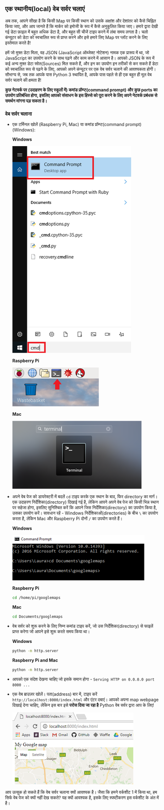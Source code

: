 ## एक स्थानीय(local) वेब सर्वर चलाएं

अब तक, आपने सीखा है कि किसी Map पर किसी स्थान को उसके अक्षांश और देशांतर को कैसे चिह्नित किया जाए, और आप जानते हैं कि मार्कर को इमोजी के रूप में कैसे अनुकूलित किया जाए। हमारे द्वारा देखी गई डेटा फ़ाइल में बहुत अधिक डेटा है, और बहुत सी चीजें टाइप करने में लंबा समय लगता है। चलो कंप्यूटर को डेटा को स्वचालित रूप से प्राप्त करने और इसे हमारे लिए Map पर प्लॉट करने के लिए इस्तेमाल करते है!

हमें जो मुफ्त डेटा मिला, वह JSON (JavaScript ऑब्जेक्ट नोटेशन) नामक एक प्रारूप में था, जो JavaScript का उपयोग करने के साथ पढ़ने और काम करने में आसान है। आपको JSON के रूप में कई अन्य मुफ्त डेटा स्रोत(Sources) मिल सकते हैं, और इन का उपयोग इन तरीकों से कर सकते हैं डेटा को स्वचालित रूप से पढ़ने के लिए, आपको अपने कंप्यूटर पर एक वेब सर्वर चलाने की आवश्यकता होगी। सौभाग्य से, जब तक आपके पास Python 3 स्थापित है, आपके पास पहले से ही एक बहुत ही मूल वेब सर्वर चलाने की क्षमता है!

**कुछ नेटवर्क पर (उदाहरण के लिए स्कूलों में) कमांड प्रॉम्प्ट(command prompt) और कुछ ports का उपयोग प्रतिबंधित होगा, इसलिए आपको संसाधन के इस हिस्से को पूरा करने के लिए अपने नेटवर्क प्रबंधक से समर्थन मांगना पड़ सकता है।**

### वेब सर्वर चलाना

- एक टर्मिनल खोलें (Raspberry Pi, Mac) या कमांड प्रॉम्प्ट(command prompt) (Windows):

    **Windows**

    ![Command prompt खोलें](images/command-prompt.png)

    **Raspberry Pi**

    ![Raspberry Pi पर एक टर्मिनल खोलें](images/terminal.png)

    **Mac**

    ![Mac पर एक टर्मिनल खोलें](images/mac-terminal.png)


- अपने वेब पेज को डायरेक्टरी में बदलें `cd` टाइप करके एक स्थान के बाद, फिर directory का मार्ग। एक उदाहरण निर्देशिका(directory) दिखाई गई है, लेकिन आपने अपने वेब पेज को किसी भिन्न स्थान पर सहेजा होगा, इसलिए सुनिश्चित करें कि आपने जिस निर्देशिका(directory) का उपयोग किया है, उसका उपयोग करें। सावधान रहें - Windows निर्देशिकाओं(directories) के बीच `\` का उपयोग करता है, लेकिन Mac और Raspberry Pi दोनों `/` का उपयोग करते हैं।

    **Windows**

    ![निर्देशिका(directory) को बदलें](images/cd-to-directory.png)

    **Raspberry Pi**

    ```bash
    cd /home/pi/googlemaps
    ```

    **Mac**

    ```bash
    cd Documents/googlemaps
    ```

- वेब सर्वर को शुरू करने के लिए निम्न कमांड टाइप करें, जो उस निर्देशिका(directory) से फाइलें प्राप्त करेगा जो आपने इसे शुरू करते समय किया था।

    **Windows**

    ```bash
    python -m http.server
    ```

    **Raspberry Pi and Mac**

    ```bash
    python -m http.server
    ```

- आपको एक संदेश देखना चाहिए जो इसके समान होगा - `Serving HTTP on 0.0.0.0 port 8000 ...`

- एक वेब ब्राउज़र खोलें। पता(address) बार में, टाइप करें `http://localhost:8000/index.html` और एंटर दबाएं। आपको अपना map webpage दिखाई देना चाहिए, लेकिन इस बार इसे __परोस दिया जा रहा है__ Python वेब सर्वर द्वारा आप के लिए!

    ![Map के पेज को Served करे](images/local-server-map.png)

आप उत्सुक हो सकते हैं कि वेब सर्वर चलाना क्यों आवश्यक है। जैसा कि हमने वर्कशीट 1 में किया था, हम सिर्फ वेब पेज को क्यों नहीं देख सकते? यह क्यों आवश्यक है, इसके लिए स्पष्टीकरण इस वर्कशीट के अंत में है।
